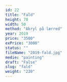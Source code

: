 ```yaml
---
id: 22
title: "Fald"
height: 70
width: 50
method: "Akryl på lærred"
year: 2019
price: "3500"
exPrice: "3000"
status: ""
fileName: "2019-fald.jpg"
medie: "painting"
draft: "False"
slug: "fald"
weight: "230"
---
```

